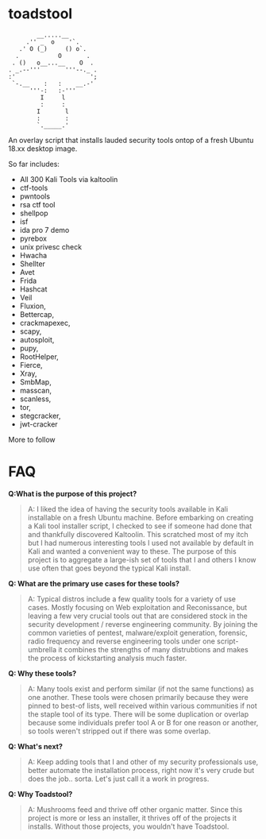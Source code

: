 # toadstool
```
        __.....__
     .'' _  o    '`.
   .' O (_)     () o`.
  .           O       .
 . ()   o__...__    O  .
. _.--'''       '''--._ .
:'                     ';
 `-.__    :   :    __.-'
      '''-:   :-'''
         I     l
         :     :
        I       l
        :       :
        `._____.' 
 ```       
An overlay script that installs lauded security tools ontop of a fresh Ubuntu 18.xx desktop image.

So far includes:
* All 300 Kali Tools via kaltoolin
* ctf-tools
* pwntools
* rsa ctf tool
* shellpop
* isf
* ida pro 7 demo
* pyrebox
* unix privesc check
* Hwacha
* Shellter
* Avet
* Frida
* Hashcat
* Veil
* Fluxion, 
* Bettercap, 
* crackmapexec, 
* scapy, 
* autosploit, 
* pupy,
* RootHelper, 
* Fierce, 
* Xray, 
* SmbMap, 
* masscan, 
* scanless, 
* tor, 
* stegcracker, 
* jwt-cracker

More to follow

# FAQ
**Q:What is the purpose of this project?**
> A: I liked the idea of having the security tools available in Kali installable on a fresh Ubuntu machine. Before embarking on creating a Kali tool installer script, I  checked to see if someone had done that and thankfully discovered Kaltoolin. This scratched most of my itch but I had numerous interesting tools I used not available by default in Kali and wanted a convenient way to these. The purpose of this project is to aggregate a large-ish set of tools that I and others I know use often that goes beyond the typical Kali install. 

**Q: What are the primary use cases for these tools?**
> A: Typical distros include a few quality tools for a variety of use cases. Mostly focusing on Web exploitation and Reconissance, but leaving a few very crucial tools out that are considered stock in the security development / reverse engineering community. By joining the common varieties of pentest, malware/exploit generation, forensic, radio frequency and reverse engineering tools under one script-umbrella it combines the strengths of many distrubtions and makes the process of kickstarting analysis much faster.

**Q: Why these tools?**
> A: Many tools exist and perform similar (if not the same functions) as one another. These tools were chosen primarily because they were pinned to best-of lists, well received within various communities if not the staple tool of its type. There will be some duplication or overlap because some individuals prefer tool A or B for one reason or another, so tools weren't stripped out if there was some overlap.

**Q: What's next?**
> A: Keep adding tools that I and other of my security professionals use, better automate the installation process, right now it's very crude but does the job.. sorta. Let's just call it a work in progress.

**Q: Why Toadstool?**
> A: Mushrooms feed and thrive off other organic matter. Since this project is more or less an installer, it thrives off of the projects it installs. Without those projects, you wouldn't have Toadstool. 
